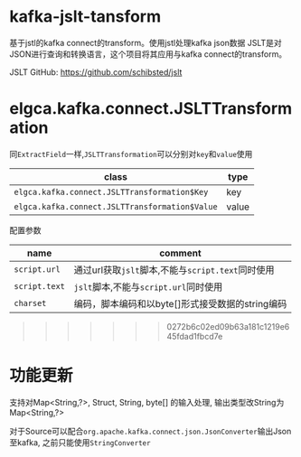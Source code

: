 # kafka-jslt-tansform

基于jstl的kafka connect的transform。使用jstl处理kafka json数据
JSLT是对JSON进行查询和转换语言，这个项目将其应用与kafka connect的transform。

JSLT GitHub: https://github.com/schibsted/jslt

# elgca.kafka.connect.JSLTTransformation

同`ExtractField`一样,`JSLTTransformation`可以分别对`key`和`value`使用

| class | type |
| --- | --- |
|`elgca.kafka.connect.JSLTTransformation$Key`| key|
|`elgca.kafka.connect.JSLTTransformation$Value`| value|

配置参数

| name | comment |
| --- | --- |
| `script.url` | 通过url获取`jslt`脚本,不能与`script.text`同时使用 |
| `script.text` | `jslt`脚本,不能与`script.url`同时使用 |
| `charset` | 编码，脚本编码和以byte[]形式接受数据的string编码 |
>>>>>>> 0272b6c02ed09b63a181c1219e645fdad1fbcd7e

# 功能更新

支持对Map<String,?>, Struct, String, byte[] 的输入处理,
输出类型改String为Map<String,?>

对于Source可以配合`org.apache.kafka.connect.json.JsonConverter`输出Json至kafka,
之前只能使用`StringConverter`